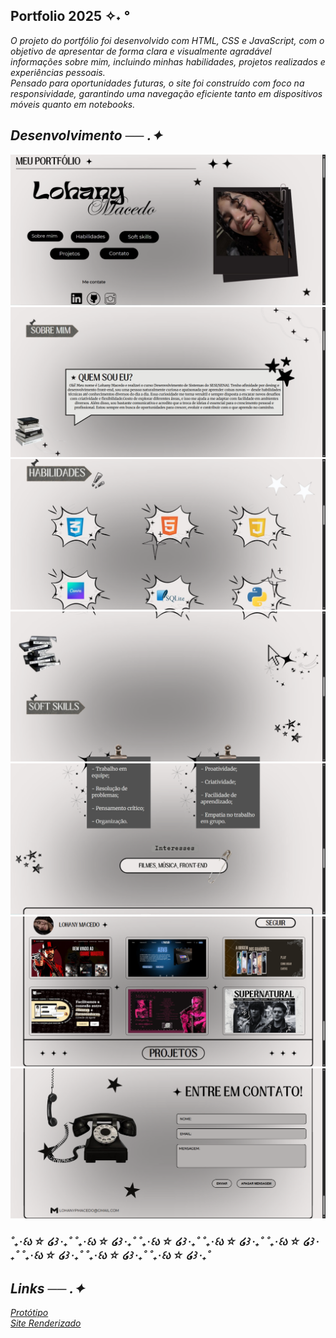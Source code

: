 ## Portfolio 2025 ✧˖ °

<i> O projeto do portfólio foi desenvolvido com HTML, CSS e JavaScript, com o objetivo de apresentar de forma clara e visualmente agradável informações sobre mim, incluindo minhas habilidades, projetos realizados e experiências pessoais. <br>
Pensado para oportunidades futuras, o site foi construído com foco na responsividade, garantindo uma navegação eficiente tanto em dispositivos móveis quanto em notebooks.<i>

## Desenvolvimento ── .✦

![print inicio](static/assets/printcapa.png)
![print sobre](static/assets/printsobre.png)
![print habilidade](static/assets/printhabilidadeum.png)
![print soft](static/assets/printsoft.png)
![print skills](static/assets/printskills.png)
![print projetos](static/assets/printprojetos.png)
![print contato](static/assets/printcontato.png)

### ˚₊‧꒰ა ☆ ໒꒱ ‧₊˚ ˚₊‧꒰ა ☆ ໒꒱ ‧₊˚ ˚₊‧꒰ა ☆ ໒꒱ ‧₊˚ ˚₊‧꒰ა ☆ ໒꒱ ‧₊˚ ˚₊‧꒰ა ☆ ໒꒱ ‧₊˚ ˚₊‧꒰ა ☆ ໒꒱ ‧₊˚ ˚₊‧꒰ა ☆ ໒꒱ ‧₊˚ ˚₊‧꒰ა ☆ ໒꒱ ‧₊˚

## Links ── .✦

[Protótipo](https://portfolio-tf9j.onrender.com/) <br>
[Site Renderizado](https://www.canva.com/design/DAGfFgELU5M/Ifd2Ytov07QJdoCWNWLPJA/edit)
